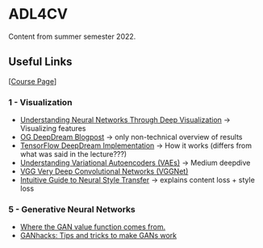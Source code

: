 # ADL4CV

Content from summer semester 2022.

## Useful Links

[[Course Page](https://niessner.github.io/ADL4CV/)]

### 1 - Visualization

- [Understanding Neural Networks Through Deep Visualization](https://yosinski.com/deepvis) -> Visualizing features
- [OG DeepDream Blogpost](https://ai.googleblog.com/2015/06/inceptionism-going-deeper-into-neural.html) -> only non-technical overview of results
- [TensorFlow DeepDream Implementation](https://www.tensorflow.org/tutorials/generative/deepdream) -> How it works (differs from what was said in the lecture???)
- [Understanding Variational Autoencoders (VAEs)](https://towardsdatascience.com/understanding-variational-autoencoders-vaes-f70510919f73) -> Medium deepdive
- [VGG Very Deep Convolutional Networks (VGGNet)](https://viso.ai/deep-learning/vgg-very-deep-convolutional-networks/)
- [Intuitive Guide to Neural Style Transfer](https://towardsdatascience.com/light-on-math-machine-learning-intuitive-guide-to-neural-style-transfer-ef88e46697ee) -> explains content loss + style loss

### 5 - Generative Neural Networks

- [Where the GAN value function comes from.](https://www.youtube.com/watch?v=Gib_kiXgnvA)
- [GANhacks: Tips and tricks to make GANs work](https://github.com/soumith/ganhacks)
